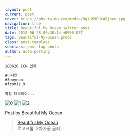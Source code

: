 ```yaml
---
layout: post
current: post
cover: https://pbs.twimg.com/media/DgtUK9OUcAEjsew.jpg
navigation: true
title: Beautiful My Ocean twitter post
date: 2018-06-28 00:30:14 +0900 KST
tags: Beautiful-My-Ocean photo
class: post-template
subclass: post tag-photo
author: auto-posting
---
```


```  
180626 ICN 입국  
  
#이서연  
#Seoyeon  
#fromis_9   
  
착장 대박이야...  

```

![0](https://pbs.twimg.com/media/DgtUIAtUcAAszHp.jpg)
![1](https://pbs.twimg.com/media/DgtUJxPVAAAWtWe.jpg)
![2](https://pbs.twimg.com/media/DgtUK9OUcAEjsew.jpg)


Post by Beautiful My Ocean

> [Beautiful My Ocean](https://twitter.com/BMO_fromis)  
  로고크롭, 2차가공 금지